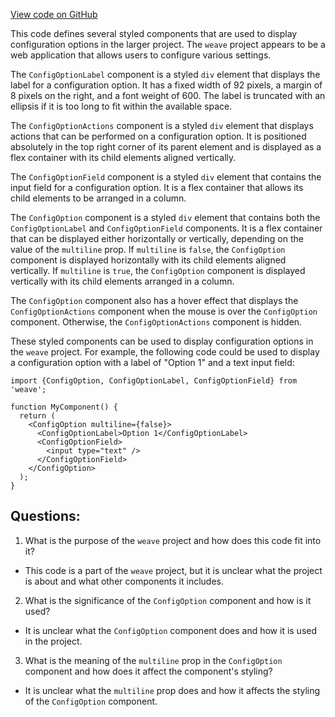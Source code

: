 [View code on GitHub](https://github.com/wandb/weave/weave-js/src/components/Panel2/ConfigPanel/stylesNew.ts)

This code defines several styled components that are used to display configuration options in the larger project. The `weave` project appears to be a web application that allows users to configure various settings. 

The `ConfigOptionLabel` component is a styled `div` element that displays the label for a configuration option. It has a fixed width of 92 pixels, a margin of 8 pixels on the right, and a font weight of 600. The label is truncated with an ellipsis if it is too long to fit within the available space. 

The `ConfigOptionActions` component is a styled `div` element that displays actions that can be performed on a configuration option. It is positioned absolutely in the top right corner of its parent element and is displayed as a flex container with its child elements aligned vertically. 

The `ConfigOptionField` component is a styled `div` element that contains the input field for a configuration option. It is a flex container that allows its child elements to be arranged in a column. 

The `ConfigOption` component is a styled `div` element that contains both the `ConfigOptionLabel` and `ConfigOptionField` components. It is a flex container that can be displayed either horizontally or vertically, depending on the value of the `multiline` prop. If `multiline` is `false`, the `ConfigOption` component is displayed horizontally with its child elements aligned vertically. If `multiline` is `true`, the `ConfigOption` component is displayed vertically with its child elements arranged in a column. 

The `ConfigOption` component also has a hover effect that displays the `ConfigOptionActions` component when the mouse is over the `ConfigOption` component. Otherwise, the `ConfigOptionActions` component is hidden. 

These styled components can be used to display configuration options in the `weave` project. For example, the following code could be used to display a configuration option with a label of "Option 1" and a text input field:

```
import {ConfigOption, ConfigOptionLabel, ConfigOptionField} from 'weave';

function MyComponent() {
  return (
    <ConfigOption multiline={false}>
      <ConfigOptionLabel>Option 1</ConfigOptionLabel>
      <ConfigOptionField>
        <input type="text" />
      </ConfigOptionField>
    </ConfigOption>
  );
}
```
## Questions: 
 1. What is the purpose of the `weave` project and how does this code fit into it?
- This code is a part of the `weave` project, but it is unclear what the project is about and what other components it includes.

2. What is the significance of the `ConfigOption` component and how is it used?
- It is unclear what the `ConfigOption` component does and how it is used in the project.

3. What is the meaning of the `multiline` prop in the `ConfigOption` component and how does it affect the component's styling?
- It is unclear what the `multiline` prop does and how it affects the styling of the `ConfigOption` component.
